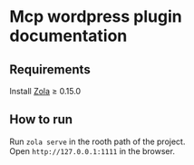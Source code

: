 # Mcp wordpress plugin documentation

## Requirements
Install [Zola](https://www.getzola.org/documentation/getting-started/installation/) ≥ 0.15.0

## How to run
Run ```zola serve``` in the rooth path of the project.
<br/>
Open ```http://127.0.0.1:1111``` in the browser.
